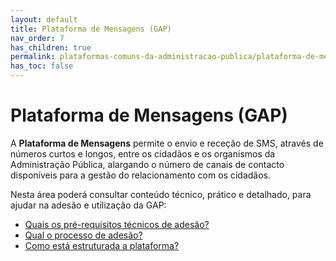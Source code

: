```yaml
---
layout: default
title: Plataforma de Mensagens (GAP)
nav_order: 7
has_children: true
permalink: plataformas-comuns-da-administracao-publica/plataforma-de-mensagens-gap
has_toc: false
---
```


# Plataforma de Mensagens (GAP)

A **Plataforma de Mensagens** permite o envio e receção de SMS, através de números curtos e longos, entre os cidadãos e os organismos da Administração Pública, alargando o número de canais de contacto disponíveis para a gestão do relacionamento com os cidadãos.

Nesta área poderá consultar conteúdo técnico, prático e detalhado, para ajudar na adesão e utilização da GAP:

- [Quais os pré-requisitos técnicos de adesão?](/GuiasMosaico/plataformas-comuns-da-administracao-publica/plataforma-de-mensagens-gap/quais-os-pre-requisitos-tecnicos-de-adesao.html)
- [Qual o processo de adesão?](/GuiasMosaico/plataformas-comuns-da-administracao-publica/plataforma-de-mensagens-gap/qual-o-processo-de-adesao.html)
- [Como está estruturada a plataforma?](/GuiasMosaico/plataformas-comuns-da-administracao-publica/plataforma-de-mensagens-gap/como-esta-estruturada-a-plataforma.html)

